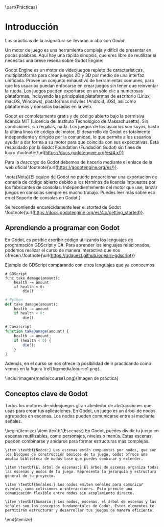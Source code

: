 \part{Prácticas}

# Introducción

Las prácticas de la asignatura se llevaran acabo con *Godot*.

Un motor de juego es una herramienta compleja y difícil de presentar en pocas palabras. Aquí hay una rápida sinopsis, que eres libre de reutilizar si necesitas una breve reseña sobre Godot Engine:

Godot Engine es un motor de videojuegos repleto de características, multiplataforma para crear juegos 2D y 3D por medio de una interfaz unificada. Provee un conjunto exhaustivo de herramientas comunes, para que los usuarios puedan enfocarse en crear juegos sin tener que reinventar la rueda. Los juegos pueden exportarse en un sólo clic a numerosas plataformas, incluyendo las principales plataformas de escritorio (Linux, macOS, Windows), plataformas móviles (Android, iOS), así como plataformas y consolas basadas en la web.

Godot es completamente gratis y de código abierto bajo la permisiva licencia MIT (Licencia del Instituto Tecnológico de Massachusetts). Sin condiciones, sin regalías, nada. Los juegos de los usuarios son suyos, hasta la última línea de código del motor. El desarrollo de Godot es totalmente independiente y dirigido por la comunidad, lo que permite a los usuarios ayudar a dar forma a su motor para que coincida con sus expectativas. Está respaldado por la Godot Foundation (Fundación Godot) sin fines de lucro.\footnote{\url{https://docs.godotengine.org/es/4.x/}}

Para la *descarga* de Godot debemos de hacerlo mediante el enlace de la web oficial \footnote{\url{https://godotengine.org/es/}}.

\nota{Nota}{El equipo de Godot no puede proporcionar una exportación de consola de código abierto debido a los términos de licencia impuestos por los fabricantes de consolas. Independientemente del motor que use, lanzar juegos en consolas siempre es mucho trabajo. Puedes leer más sobre eso en el Soporte de consolas en Godot.}

Se recomienda encarecidamente leer el *started* de Godot \footnote{\url{https://docs.godotengine.org/es/4.x/getting_started}}.

## Aprendiendo a programar con Godot

En Godot, es posible escribir código utilizando los lenguajes de programación GDScript y C#. Para aprender los lenguajes relacionados, podemos realizar el curso de manera interactiva que nos ofrecen.\footnote{\url{https://gdquest.github.io/learn-gdscript}}

Ejemplo de GDScript comparando con otros lenguajes que ya conocemos

```GDScript
# GDScript
func take_damage(amount):
    health -= amount
    if health < 0:
        die()
```

```Python
# Python
def take_damage(amount):
    health -= amount
    if health < 0:
        die()
```

```JavaScript
# Javascript
function takeDamage(amount) {
    health -= amount;
    if (health < 0) {
        die();
    }
}
```

Además, en el curso se nos ofrece la posibilidad de ir practicando como vemos en la figura \ref{fig:media/course1.png}.

\incluirimagen{media/course1.png}{Imagen de práctica}

## Conceptos clave de Godot

Todos los motores de videojuegos giran alrededor de abstracciones que usas para crear tus aplicaciones. En Godot, un juego es un árbol de nodos agrupados en escenas. Los nodos pueden comunicarse entre sí mediante señales.


\begin{itemize}
    \item \textbf{Escenas:} En Godot, puedes dividir tu juego en escenas reutilizables, como personajes, niveles o menús. Estas escenas pueden combinarse y anidarse para formar estructuras más complejas.

    \item \textbf{Nodos:} Las escenas están compuestas por nodos, que son los bloques de construcción básicos de tu juego. Godot ofrece una amplia biblioteca de nodos base que puedes combinar y extender.

    \item \textbf{El árbol de escenas:} El árbol de escenas organiza todas las escenas y nodos de tu juego. Representa la jerarquía y estructura general de tu proyecto.

    \item \textbf{Señales:} Los nodos emiten señales para comunicar eventos, como colisiones o interacciones. Esto permite una comunicación flexible entre nodos sin acoplamiento directo.

    \item \textbf{Sumario:} Los nodos, escenas, el árbol de escenas y las señales son los conceptos fundamentales de Godot. Estos elementos te permitirán estructurar y desarrollar tus juegos de manera eficiente.
\end{itemize}

